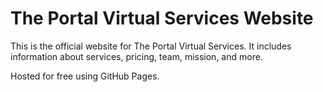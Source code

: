 # The Portal Virtual Services Website

This is the official website for The Portal Virtual Services. It includes information about services, pricing, team, mission, and more.

Hosted for free using GitHub Pages.